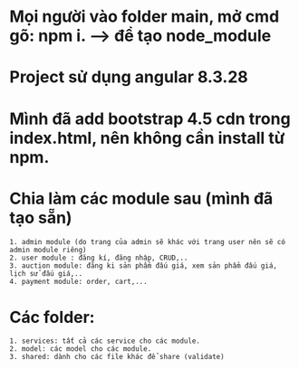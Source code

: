 # Mọi người vào folder main, mở cmd gõ: npm i. --> để tạo node_module

# Project sử dụng angular 8.3.28

# Mình đã add bootstrap 4.5 cdn trong index.html, nên không cần install từ npm.

# Chia làm các module sau (mình đã tạo sẵn) 

	1. admin module (do trang của admin sẽ khác với trang user nên sẽ có admin module riêng)
	2. user module : đăng kí, đăng nhập, CRUD,..
	3. auction module: đăng ki sản phẩm đấu giá, xem sản phẩm đấu giá, lịch sử đấu giá,..
	4. payment module: order, cart,...

# Các folder:
	1. services: tất cả các service cho các module.
	2. model: các model cho các module.
	3. shared: dành cho các file khác để share (validate)
